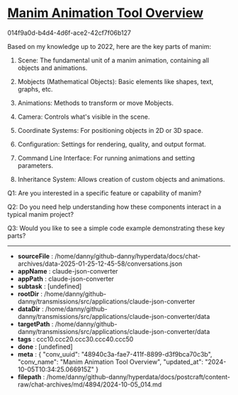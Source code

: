 # [Manim Animation Tool Overview](https://claude.ai/chat/48940c3a-fae7-411f-8899-d3f9bca70c3b)

014f9a0d-b4d4-4d6f-ace2-42cf7f06b127

 Based on my knowledge up to 2022, here are the key parts of manim:

1. Scene: The fundamental unit of a manim animation, containing all objects and animations.

2. Mobjects (Mathematical Objects): Basic elements like shapes, text, graphs, etc.

3. Animations: Methods to transform or move Mobjects.

4. Camera: Controls what's visible in the scene.

5. Coordinate Systems: For positioning objects in 2D or 3D space.

6. Configuration: Settings for rendering, quality, and output format.

7. Command Line Interface: For running animations and setting parameters.

8. Inheritance System: Allows creation of custom objects and animations.

Q1: Are you interested in a specific feature or capability of manim?

Q2: Do you need help understanding how these components interact in a typical manim project?

Q3: Would you like to see a simple code example demonstrating these key parts?

---

* **sourceFile** : /home/danny/github-danny/hyperdata/docs/chat-archives/data-2025-01-25-12-45-58/conversations.json
* **appName** : claude-json-converter
* **appPath** : claude-json-converter
* **subtask** : [undefined]
* **rootDir** : /home/danny/github-danny/transmissions/src/applications/claude-json-converter
* **dataDir** : /home/danny/github-danny/transmissions/src/applications/claude-json-converter/data
* **targetPath** : /home/danny/github-danny/transmissions/src/applications/claude-json-converter/data
* **tags** : ccc10.ccc20.ccc30.ccc40.ccc50
* **done** : [undefined]
* **meta** : {
  "conv_uuid": "48940c3a-fae7-411f-8899-d3f9bca70c3b",
  "conv_name": "Manim Animation Tool Overview",
  "updated_at": "2024-10-05T10:34:25.066915Z"
}
* **filepath** : /home/danny/github-danny/hyperdata/docs/postcraft/content-raw/chat-archives/md/4894/2024-10-05_014.md